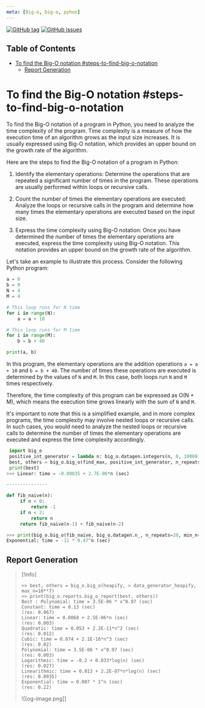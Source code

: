 ```yaml
---
meta: [Big-o, big-o, pyhon]
---
```

   [![GitHub tag](https://img.shields.io/github/tag/waseemofficial/DSA_Python.svg)](https://github.com/waseemofficial/DSA_Python/tags)
      [![GitHub issues](https://img.shields.io/github/issues/waseemofficial/DSA_Python.svg)](https://github.com/waseemofficial/DSA_Python/issues)

## Table of Contents

- [To find the Big-O notation #steps-to-find-big-o-notation](#to-find-the-big-o-notation-steps-to-find-big-o-notation)
  - [Report Generation](#report-generation)


# To find the Big-O notation #steps-to-find-big-o-notation
To find the Big-O notation of a program in Python, you need to analyze the time complexity of the program. Time complexity is a measure of how the execution time of an algorithm grows as the input size increases. It is usually expressed using Big-O notation, which provides an upper bound on the growth rate of the algorithm.

Here are the steps to find the Big-O notation of a program in Python:

1. Identify the elementary operations: Determine the operations that are repeated a significant number of times in the program. These operations are usually performed within loops or recursive calls.

2. Count the number of times the elementary operations are executed: Analyze the loops or recursive calls in the program and determine how many times the elementary operations are executed based on the input size.

3. Express the time complexity using Big-O notation: Once you have determined the number of times the elementary operations are executed, express the time complexity using Big-O notation. This notation provides an upper bound on the growth rate of the algorithm.

Let's take an example to illustrate this process. Consider the following Python program:

```python
a = 0
b = 0
N = 4
M = 4

# This loop runs for N time
for i in range(N):
    a = a + 10

# This loop runs for M time
for i in range(M):
    b = b + 40

print(a, b)
```

In this program, the elementary operations are the addition operations `a = a + 10` and `b = b + 40`. The number of times these operations are executed is determined by the values of `N` and `M`. In this case, both loops run `N` and `M` times respectively.

Therefore, the time complexity of this program can be expressed as O(N + M), which means the execution time grows linearly with the sum of `N` and `M`.

It's important to note that this is a simplified example, and in more complex programs, the time complexity may involve nested loops or recursive calls. In such cases, you would need to analyze the nested loops or recursive calls to determine the number of times the elementary operations are executed and express the time complexity accordingly.

```py title="Big-o"
 import big_o
 positive_int_generator = lambda n: big_o.datagen.integers(n, 0, 10000)
 best, others = big_o.big_o(find_max, positive_int_generator, n_repeats=100)
 print(best)
>>> Linear: time = -0.00035 + 2.7E-06*n (sec)

---------------

def fib_naive(n):
     if n < 0:
         return -1
     if n < 2:
         return n
     return fib_naive(n-1) + fib_naive(n-2)

>>> print(big_o.big_o(fib_naive, big_o.datagen.n_, n_repeats=20, min_n=2, max_n=25)[0])
Exponential: time = -11 * 0.47^n (sec)
```


## Report Generation
> [!info]
> ```
> >> best, others = big_o.big_o(heapify, > data_generator_heapify, max_n=10**7)
> >> print(big_o.reports.big_o_report(best, others))
> Best : Polynomial: time = 3.5E-06 * x^0.97 (sec)
> Constant: time = 0.13 (sec)                                     (res: 0.067)
> Linear: time = 0.0068 + 2.5E-06*n (sec)                         (res: 0.003)
> Quadratic: time = 0.053 + 2.2E-11*n^2 (sec)                     (res: 0.012)
> Cubic: time = 0.074 + 2.1E-16*n^3 (sec)                         (res: 0.02)
> Polynomial: time = 3.5E-06 * x^0.97 (sec)                       (res: 0.003)
> Logarithmic: time = -0.2 + 0.033*log(n) (sec)                   (res: 0.027)
> Linearithmic: time = 0.013 + 2.2E-07*n*log(n) (sec)             (res: 0.0035)
> Exponential: time = 0.007 * 1^n (sec)                           (res: 0.22)
> ```
> ![[og-image.png]]

